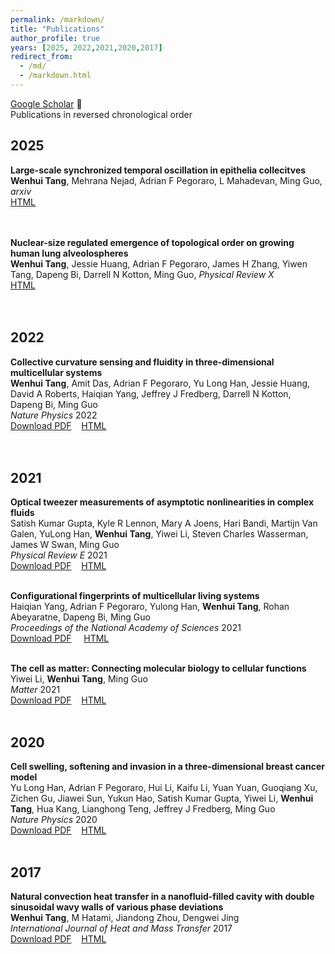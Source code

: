 ```yaml
---
permalink: /markdown/
title: "Publications"
author_profile: true
years: [2025, 2022,2021,2020,2017]
redirect_from: 
  - /md/
  - /markdown.html
---
```


[Google Scholar](https://scholar.google.com/citations?user=_Vr6LegAAAAJ&hl=en})  📖 <br/>
Publications in reversed chronological order

## 2025
**Large-scale synchronized temporal oscillation in epithelia collecitves** <br/>
**Wenhui Tang**, Mehrana Nejad, Adrian F Pegoraro, L Mahadevan, Ming Guo, *arxiv* <br/>
[HTML](https://arxiv.org/pdf/2507.16772) <br/>
<br/> &nbsp;&nbsp;

**Nuclear-size regulated emergence of topological order on growing human lung alveolospheres** <br/>
**Wenhui Tang**, Jessie Huang, Adrian F Pegoraro, James H Zhang, Yiwen Tang, Dapeng Bi, Darrell N Kotton, Ming Guo, *Physical Review X* <br/>
[HTML](https://journals.aps.org/prx/pdf/10.1103/PhysRevX.15.011067) <br/>
<br/> &nbsp;&nbsp;

## 2022 
**Collective curvature sensing and fluidity in three-dimensional multicellular systems** <br/>
**Wenhui Tang**, Amit Das, Adrian F Pegoraro, Yu Long Han, Jessie Huang, David A Roberts, Haiqian Yang, Jeffrey J Fredberg, Darrell N Kotton, Dapeng Bi, Ming Guo <br/>
*Nature Physics* 2022 <br/>
[Download PDF](https://tang-wenhui.github.io/files/paper1) &nbsp;&nbsp; [HTML](https://www.nature.com/articles/s41567-022-01747-0) <br/>
<br/> &nbsp;&nbsp;

## 2021 
**Optical tweezer measurements of asymptotic nonlinearities in complex fluids** <br/>
Satish Kumar Gupta, Kyle R Lennon, Mary A Joens, Hari Bandi, Martijn Van Galen, YuLong Han, **Wenhui Tang**, Yiwei Li, Steven Charles Wasserman, James W Swan, Ming Guo <br/>
*Physical Review E* 2021 <br/>
[Download PDF](https://tang-wenhui.github.io/files/paper2) &nbsp;&nbsp; [HTML](https://journals.aps.org/pre/abstract/10.1103/PhysRevE.104.064604)  <br/>
<br/>

**Configurational fingerprints of multicellular living systems** <br/>
Haiqian Yang, Adrian F Pegoraro, Yulong Han, **Wenhui Tang**, Rohan Abeyaratne, Dapeng Bi, Ming Guo <br/>
*Proceedings of the National Academy of Sciences* 2021 <br/>
[Download PDF](https://tang-wenhui.github.io/files/paper3) &nbsp; &nbsp;  [HTML](https://www.pnas.org/doi/abs/10.1073/pnas.2109168118)
<br/>
<br/>

**The cell as matter: Connecting molecular biology to cellular functions** <br/>
Yiwei Li, **Wenhui Tang**, Ming Guo <br/>
*Matter* 2021 <br/>
[Download PDF](https://tang-wenhui.github.io/files/paper4) &nbsp;&nbsp; [HTML](https://www.sciencedirect.com/science/article/pii/S259023852100120X) <br/>
<br/>

## 2020 
**Cell swelling, softening and invasion in a three-dimensional breast cancer model** <br/>
Yu Long Han, Adrian F Pegoraro, Hui Li, Kaifu Li, Yuan Yuan, Guoqiang Xu, Zichen Gu, Jiawei Sun, Yukun Hao, Satish Kumar Gupta, Yiwei Li, **Wenhui Tang**, Hua Kang, Lianghong Teng, Jeffrey J Fredberg, Ming Guo <br/>
*Nature Physics* 2020 <br/>
[Download PDF](https://tang-wenhui.github.io/files/paper5) &nbsp;&nbsp; [HTML](https://www.nature.com/articles/s41567-019-0680-8) <br/>
<br/>

## 2017 
**Natural convection heat transfer in a nanofluid-filled cavity with double sinusoidal wavy walls of various phase deviations** <br/>
**Wenhui Tang**, M Hatami, Jiandong Zhou, Dengwei Jing <br/>
*International Journal of Heat and Mass Transfer* 2017 <br/>
[Download PDF](https://tang-wenhui.github.io/files/paper6) &nbsp;&nbsp; [HTML](https://www.sciencedirect.com/science/article/pii/S0017931017315624)
<br/>
<br/>



